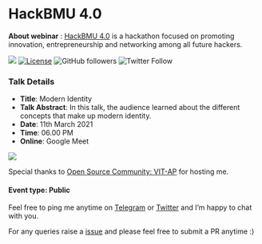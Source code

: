 #  HackBMU 4.0

**About webinar** : [HackBMU 4.0](https://www.hackbmu.tech/) is a hackathon focused on promoting innovation, entrepreneurship and networking among all future hackers. 

[![](https://img.shields.io/badge/Mehul-Patel-brightgreen.svg?colorB=00ff00)](https://www.rowdymehul.com)
[![License](https://img.shields.io/badge/License-Apache%202.0-blue.svg)](https://opensource.org/licenses/Apache-2.0)
![GitHub followers](https://img.shields.io/github/followers/rowdymehul?style=social)
![Twitter Follow](https://img.shields.io/twitter/follow/rowdymehul?style=social)


### Talk Details 

* **Title**: Modern Identity 
* **Talk Abstract**: In this talk, the audience learned about the different concepts that make up modern identity.
* **Date**: 11th March 2021
* **Time**: 06.00 PM
* **Online**: Google Meet 

![](images/Mehul_Patel.png)

Special thanks to [Open Source Community: VIT-AP](https://www.linkedin.com/company/oscvitap/) for hosting me.

#### Event type: Public


Feel free to ping me anytime on [Telegram](http://telegram.me/rowdymehul) or [Twitter](http://twitter.com/rowdymehul) and I’m happy to chat with you.

For any queries raise a [issue](https://github.com/rowdymehul/HackBMU-4.0) and please feel free to submit a PR anytime :)

